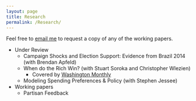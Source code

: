```yaml
---
layout: page
title: Research
permalink: /Research/
---
```


Feel free to [email me](mailto:branham@utexas.edu) to request a copy
of any of the working papers.

* Under Review
  + Campaign Shocks and Election Support: Evidence from Brazil 2014 (with Brendan Apfeld)
  + When do the Rich Win? (with Stuart Soroka and Christopher Wlezien)
    + Covered by [Washington Monthly](http://www.washingtonmonthly.com/ten-miles-square/2016/02/to_influence_policy_you_have_t059643.php)
  + Modeling Spending Preferences & Policy (with Stephen Jessee)
* Working papers
  + Partisan Feedback
